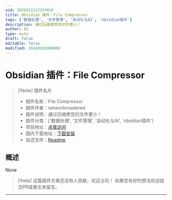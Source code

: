 ```yaml
---
uid: 2025033122334918
title: Obsidian 插件：File Compressor
tags: ['数据处理', '文件管理', '自动化与AI', 'obsidian插件']
description: 通过压缩使您的文件更小！
author: AI
type: auto
draft: false
editable: false
modified: 20240101000000
---
```


# Obsidian 插件：File Compressor

> [!Note] 插件名片
> - 插件名称：File Compressor
> - 插件作者：networkmastered
> - 插件说明：通过压缩使您的文件更小！
> - 插件分类：['数据处理', '文件管理', '自动化与AI', 'obsidian插件']
> - 项目地址：[点我访问](https://github.com/networkmastered/obsidian-compress)
> - 国内下载地址：[下载安装](https://pkmer.cn/products/plugin/pluginMarket/?compress)
> - 自述文件：[Readme](https://ghproxy.net/https://raw.githubusercontent.com/networkmastered/obsidian-compress/master/README.md)



## 概述

None


> [!help] 
> 这篇插件文章还没有人贡献，欢迎占坑！
> 如果您有好的想法欢迎提交PR或者文末留言。
> 

---



